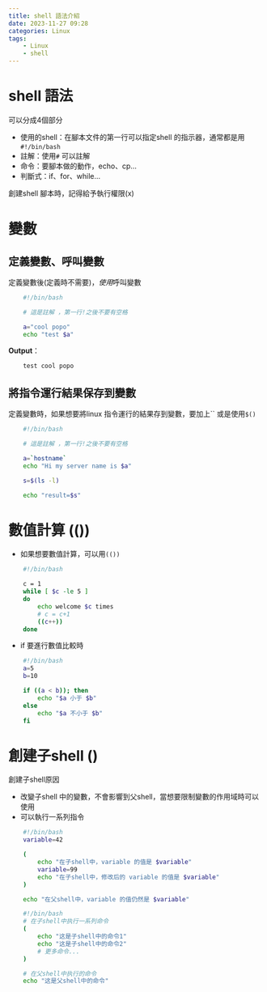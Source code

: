 ```yaml
---
title: shell 語法介紹
date: 2023-11-27 09:28
categories: Linux
tags:
    - Linux
    - shell
---
```



# shell 語法

可以分成4個部分

- 使用的shell：在腳本文件的第一行可以指定shell 的指示器，通常都是用`#!/bin/bash`
- 註解：使用`#` 可以註解
- 命令：要腳本做的動作，echo、cp…
- 判斷式：if、for、while…

創建shell 腳本時，記得給予執行權限(x)


# 變數

## 定義變數、呼叫變數
定義變數後(定義時不需要$)，使用$呼叫變數
``` bash
    #!/bin/bash

    # 這是註解 ，第一行!之後不要有空格

    a="cool popo"
    echo "test $a"
```
**Output**：
``` 
    test cool popo
```

## 將指令運行結果保存到變數
定義變數時，如果想要將linux 指令運行的結果存到變數，要加上``
或是使用`$()`
``` bash
    #!/bin/bash

    # 這是註解 ，第一行!之後不要有空格

    a=`hostname`
    echo "Hi my server name is $a"

    s=$(ls -l)

    echo "result=$s"
```

# 數值計算 (())

* 如果想要數值計算，可以用`(())` 
``` bash
    #!/bin/bash

    c = 1
    while [ $c -le 5 ]
    do
        echo welcome $c times
        # c = c+1
        ((c++))
    done
```

* if 要進行數值比較時

``` bash
    #!/bin/bash
    a=5
    b=10

    if ((a < b)); then
        echo "$a 小于 $b"
    else
        echo "$a 不小于 $b"
    fi
```

# 創建子shell ()

創建子shell原因
* 改變子shell 中的變數，不會影響到父shell，當想要限制變數的作用域時可以使用
* 可以執行一系列指令

``` bash
    #!/bin/bash
    variable=42

    (
        echo "在子shell中，variable 的值是 $variable" 
        variable=99
        echo "在子shell中，修改后的 variable 的值是 $variable"
    )

    echo "在父shell中，variable 的值仍然是 $variable"
```


``` bash
    #!/bin/bash
    # 在子shell中执行一系列命令
    (
        echo "这是子shell中的命令1"
        echo "这是子shell中的命令2"
        # 更多命令...
    )

    # 在父shell中执行的命令
    echo "这是父shell中的命令"
    
```